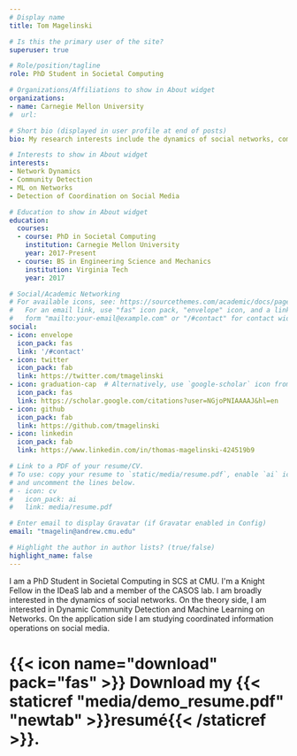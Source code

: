 ```yaml
---
# Display name
title: Tom Magelinski

# Is this the primary user of the site?
superuser: true

# Role/position/tagline
role: PhD Student in Societal Computing

# Organizations/Affiliations to show in About widget
organizations:
- name: Carnegie Mellon University
#  url: 

# Short bio (displayed in user profile at end of posts)
bio: My research interests include the dynamics of social networks, community detection, and coordinated information operations.

# Interests to show in About widget
interests:
- Network Dynamics
- Community Detection
- ML on Networks
- Detection of Coordination on Social Media

# Education to show in About widget
education:
  courses:
  - course: PhD in Societal Computing
    institution: Carnegie Mellon University
    year: 2017-Present
  - course: BS in Engineering Science and Mechanics
    institution: Virginia Tech
    year: 2017

# Social/Academic Networking
# For available icons, see: https://sourcethemes.com/academic/docs/page-builder/#icons
#   For an email link, use "fas" icon pack, "envelope" icon, and a link in the
#   form "mailto:your-email@example.com" or "/#contact" for contact widget.
social:
- icon: envelope
  icon_pack: fas
  link: '/#contact'
- icon: twitter
  icon_pack: fab
  link: https://twitter.com/tmagelinski
- icon: graduation-cap  # Alternatively, use `google-scholar` icon from `ai` icon pack
  icon_pack: fas
  link: https://scholar.google.com/citations?user=NGjoPNIAAAAJ&hl=en
- icon: github
  icon_pack: fab
  link: https://github.com/tmagelinski
- icon: linkedin
  icon_pack: fab
  link: https://www.linkedin.com/in/thomas-magelinski-424519b9

# Link to a PDF of your resume/CV.
# To use: copy your resume to `static/media/resume.pdf`, enable `ai` icons in `params.toml`, 
# and uncomment the lines below.
# - icon: cv
#   icon_pack: ai
#   link: media/resume.pdf

# Enter email to display Gravatar (if Gravatar enabled in Config)
email: "tmagelin@andrew.cmu.edu"

# Highlight the author in author lists? (true/false)
highlight_name: false
---
```


I am a PhD Student in Societal Computing in SCS at CMU. I'm a Knight Fellow in the IDeaS lab and a member of the CASOS lab. I am broadly interested in the dynamics of social networks. On the theory side, I am interested in Dynamic Community Detection and Machine Learning on Networks. On the application side I am studying coordinated information operations on social media.

# {{< icon name="download" pack="fas" >}} Download my {{< staticref "media/demo_resume.pdf" "newtab" >}}resumé{{< /staticref >}}.
